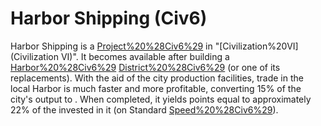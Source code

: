 # Harbor Shipping (Civ6)

Harbor Shipping is a [Project%20%28Civ6%29](project) in "[Civilization%20VI](Civilization VI)". It becomes available after building a [Harbor%20%28Civ6%29](Harbor) [District%20%28Civ6%29](district) (or one of its replacements).
With the aid of the city production facilities, trade in the local Harbor is much faster and more profitable, converting 15% of the city's output to . When completed, it yields points equal to approximately 22% of the invested in it (on Standard [Speed%20%28Civ6%29](speed)).